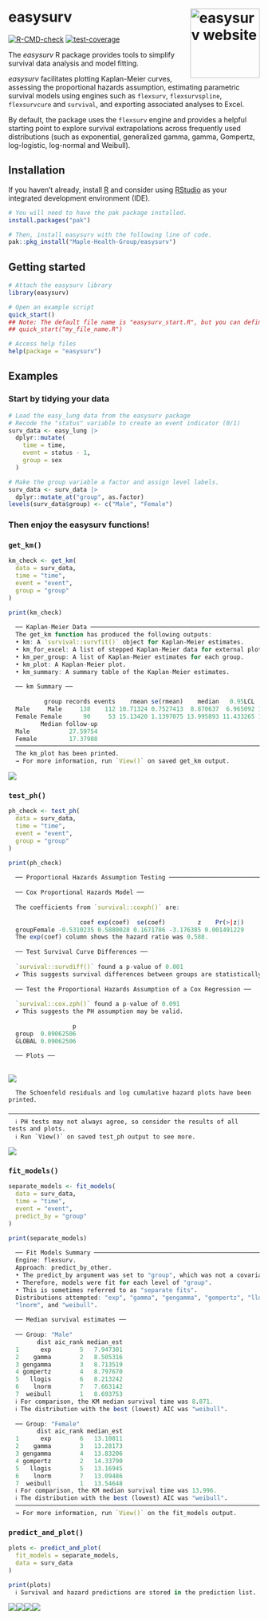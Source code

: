 
<!-- README.md is generated from README.Rmd. Please edit that file -->

# <b>easysurv</b> <a href="https://maple-health-group.github.io/easysurv/"><img src="man/figures/logo.png" align="right" height="139" alt="easysurv website" /></a>

<!-- badges: start -->

[![R-CMD-check](https://github.com/Maple-Health-Group/easysurv/actions/workflows/check-standard.yaml/badge.svg)](https://github.com/Maple-Health-Group/easysurv/actions/workflows/check-standard.yaml)
[![test-coverage](https://github.com/Maple-Health-Group/easysurv/actions/workflows/test-coverage.yaml/badge.svg)](https://github.com/Maple-Health-Group/easysurv/actions/workflows/test-coverage.yaml)
<!-- badges: end -->

The *easysurv* R package provides tools to simplify survival data
analysis and model fitting.

*easysurv* facilitates plotting Kaplan-Meier curves, assessing the
proportional hazards assumption, estimating parametric survival models
using engines such as `flexsurv`, `flexsurvspline`, `flexsurvcure` and
`survival`, and exporting associated analyses to Excel.

By default, the package uses the `flexsurv` engine and provides a
helpful starting point to explore survival extrapolations across
frequently used distributions (such as exponential, generalized gamma,
gamma, Gompertz, log-logistic, log-normal and Weibull).

## Installation

If you haven’t already, install [R](https://www.r-project.org) and
consider using [RStudio](https://posit.co/download/rstudio-desktop/) as
your integrated development environment (IDE).

``` r
# You will need to have the pak package installed.
install.packages("pak")

# Then, install easysurv with the following line of code.
pak::pkg_install("Maple-Health-Group/easysurv")
```

## Getting started

``` r
# Attach the easysurv library
library(easysurv)

# Open an example script
quick_start()
## Note: The default file name is "easysurv_start.R", but you can define your own, e.g.
## quick_start("my_file_name.R")

# Access help files
help(package = "easysurv")
```

## Examples

### Start by tidying your data

``` r
# Load the easy_lung data from the easysurv package
# Recode the "status" variable to create an event indicator (0/1)
surv_data <- easy_lung |>
  dplyr::mutate(
    time = time,
    event = status - 1,
    group = sex
  )

# Make the group variable a factor and assign level labels.
surv_data <- surv_data |>
  dplyr::mutate_at("group", as.factor)
levels(surv_data$group) <- c("Male", "Female")
```

### Then enjoy the easysurv functions!

### `get_km()`

<!--
<style type="text/css">
pre.r-output {
 margin-bottom: 0 !important;
 padding: 0px 16px;
}
&#10;</style>
-->

``` r
km_check <- get_km(
  data = surv_data,
  time = "time",
  event = "event",
  group = "group"
)

print(km_check)
  
  ── Kaplan-Meier Data ───────────────────────────────────────────────────────────
  The get_km function has produced the following outputs:
  • km: A `survival::survfit()` object for Kaplan-Meier estimates.
  • km_for_excel: A list of stepped Kaplan-Meier data for external plotting.
  • km_per_group: A list of Kaplan-Meier estimates for each group.
  • km_plot: A Kaplan-Meier plot.
  • km_summary: A summary table of the Kaplan-Meier estimates.
  
  ── km Summary ──
  
          group records events    rmean se(rmean)    median   0.95LCL  0.95UCL
  Male     Male     138    112 10.71324 0.7527413  8.870637  6.965092 10.18480
  Female Female      90     53 15.13420 1.1397075 13.995893 11.433265 18.06982
         Median follow-up
  Male           27.59754
  Female         17.37988
  ────────────────────────────────────────────────────────────────────────────────
  The km_plot has been printed.
  → For more information, run `View()` on saved get_km output.
```

![](man/figures/get-KM-1.png)<!-- -->

### `test_ph()`

``` r
ph_check <- test_ph(
  data = surv_data,
  time = "time",
  event = "event",
  group = "group"
)

print(ph_check)
  
  ── Proportional Hazards Assumption Testing ─────────────────────────────────────
  
  ── Cox Proportional Hazards Model ──
  
  The coefficients from `survival::coxph()` are:
  
                    coef exp(coef)  se(coef)         z    Pr(>|z|)
  groupFemale -0.5310235 0.5880028 0.1671786 -3.176385 0.001491229
  The exp(coef) column shows the hazard ratio was 0.588.
  
  ── Test Survival Curve Differences ──
  
  `survival::survdiff()` found a p-value of 0.001
  ✔ This suggests survival differences between groups are statistically significant.
  
  ── Test the Proportional Hazards Assumption of a Cox Regression ──
  
  `survival::cox.zph()` found a p-value of 0.091
  ✔ This suggests the PH assumption may be valid.
  
                  p
  group  0.09062506
  GLOBAL 0.09062506
  
  ── Plots ──
  
```

![](man/figures/test-PH-1.png)<!-- -->

      The Schoenfeld residuals and log cumulative hazard plots have been printed.
      ────────────────────────────────────────────────────────────────────────────────
      ℹ PH tests may not always agree, so consider the results of all tests and plots.
      ℹ Run `View()` on saved test_ph output to see more.

![](man/figures/test-PH-2.png)<!-- -->

### `fit_models()`

``` r
separate_models <- fit_models(
  data = surv_data,
  time = "time",
  event = "event",
  predict_by = "group"
)

print(separate_models)
  
  ── Fit Models Summary ──────────────────────────────────────────────────────────
  Engine: flexsurv.
  Approach: predict_by_other.
  • The predict_by argument was set to "group", which was not a covariate.
  • Therefore, models were fit for each level of "group".
  • This is sometimes referred to as "separate fits".
  Distributions attempted: "exp", "gamma", "gengamma", "gompertz", "llogis",
  "lnorm", and "weibull".
  
  ── Median survival estimates ──
  
  ── Group: "Male"
        dist aic_rank median_est
  1      exp        5   7.947301
  2    gamma        2   8.505316
  3 gengamma        3   8.713519
  4 gompertz        4   8.797670
  5   llogis        6   8.213242
  6    lnorm        7   7.663142
  7  weibull        1   8.693753
  ℹ For comparison, the KM median survival time was 8.871.
  ℹ The distribution with the best (lowest) AIC was "weibull".
  
  ── Group: "Female"
        dist aic_rank median_est
  1      exp        6   13.10811
  2    gamma        3   13.28173
  3 gengamma        4   13.83206
  4 gompertz        2   14.33790
  5   llogis        5   13.16945
  6    lnorm        7   13.09486
  7  weibull        1   13.54648
  ℹ For comparison, the KM median survival time was 13.996.
  ℹ The distribution with the best (lowest) AIC was "weibull".
  ────────────────────────────────────────────────────────────────────────────────
  → For more information, run `View()` on the fit_models output.
```

### `predict_and_plot()`

``` r
plots <- predict_and_plot(
  fit_models = separate_models,
  data = surv_data
)

print(plots)
  ℹ Survival and hazard predictions are stored in the prediction list. Plots have been printed.
```

![](man/figures/plot-models-1.png)<!-- -->![](man/figures/plot-models-2.png)<!-- -->![](man/figures/plot-models-3.png)<!-- -->![](man/figures/plot-models-4.png)<!-- -->
